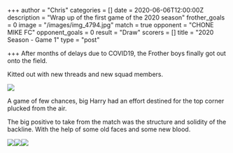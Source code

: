 +++
author = "Chris"
categories = []
date = 2020-06-06T12:00:00Z
description = "Wrap up of the first game of the 2020 season"
frother_goals = 0
image = "/images/img_4794.jpg"
match = true
opponent = "CHONE MIKE FC"
opponent_goals = 0
result = "Draw"
scorers = []
title = "2020 Season - Game 1"
type = "post"

+++
After months of delays due to COVID19, the Frother boys finally got out onto the field.

Kitted out with new threads and new squad members.

![](/images/img_4834.jpg)

A game of few chances, big Harry had an effort destined for the top corner plucked from the air.

The big positive to take from the match was the structure and solidity of the backline. With the help of some old faces and some new blood.

![](/images/img_4801.jpg)![](/images/img_4809.jpg)![](/images/img_4811.jpg)